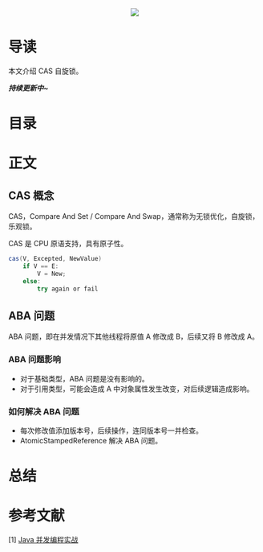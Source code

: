 <div align="center"><img src="https://gitee.com/struggle3014/picBed/raw/master/name_code.png"></div>

#  导读 

本文介绍 CAS 自旋锁。

***持续更新中~***



# 目录



# 正文

## CAS 概念

CAS，Compare And Set / Compare And Swap，通常称为无锁优化，自旋锁，乐观锁。

CAS 是 CPU 原语支持，具有原子性。

```java
cas(V, Excepted, NewValue)
	if V == E:
		V = New;
	else:
        try again or fail
```



## ABA 问题

ABA 问题，即在并发情况下其他线程将原值 A 修改成 B，后续又将 B 修改成 A。



### ABA 问题影响

* 对于基础类型，ABA 问题是没有影响的。
* 对于引用类型，可能会造成 A 中对象属性发生改变，对后续逻辑造成影响。



### 如何解决 ABA 问题

* 每次修改值添加版本号，后续操作，连同版本号一并检查。
* AtomicStampedReference 解决 ABA 问题。



# 总结



# 参考文献

[1] [Java 并发编程实战](https://www.99baiduyun.com/baidu/Java并发编程实战)
